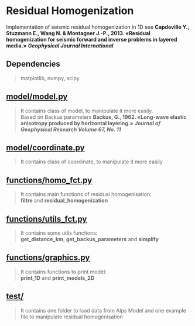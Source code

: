 # Residual Homogenization

Implementation of seismic residual homogenization in 1D see **Capdeville Y., Stuzmann E., Wang N. & Montagner J.-P., 2013. «Residual homogenization for seismic
forward and inverse problems in layered media.»** ***Geophysical Journal International***

## Dependencies
> matplotlib, numpy, scipy 

## [model/model.py](model/model.py)
> It contains class of model, to manipulate it more easily.  
> Based on Backus parameters **Backus, G., 1962. «Long-wave elastic anisotropy produced by horizontal layering.»** ***Journal of Geophysical
Research Volume 67, No. 11***
## [model/coordinate.py](model/coordinate.py)
> It contains class of coordinate, to manipulate it more easily
## [functions/homo_fct.py](functions/homo_fct.py)
> It contains main functions of residual homogenisation:  
> **filtre** and **residual_homogenization**
## [functions/utils_fct.py](functions/utils_fct.py)
> It contains some utils functions:  
> **get_distance_km**, **get_backus_parameters** and **simplify**
## [functions/graphics.py](functions/graphics.py)
> It contains functions to print model:  
> **print_1D** and **print_models_2D**
## [test/](test/)
> It contains one folder to load data from Alps Model and one example file to manipulate residual homogenisation
